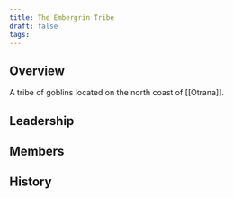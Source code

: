 ```yaml
---
title: The Embergrin Tribe
draft: false
tags:
---
```

## Overview
A tribe of goblins located on the north coast of [[Otrana]].
## Leadership

## Members

## History  

